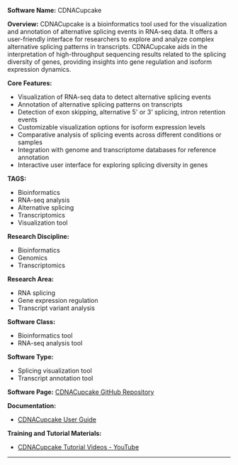 **Software Name:** CDNACupcake

**Overview:**
CDNACupcake is a bioinformatics tool used for the visualization and annotation of alternative splicing events in RNA-seq data. It offers a user-friendly interface for researchers to explore and analyze complex alternative splicing patterns in transcripts. CDNACupcake aids in the interpretation of high-throughput sequencing results related to the splicing diversity of genes, providing insights into gene regulation and isoform expression dynamics.

**Core Features:**
- Visualization of RNA-seq data to detect alternative splicing events
- Annotation of alternative splicing patterns on transcripts
- Detection of exon skipping, alternative 5' or 3' splicing, intron retention events
- Customizable visualization options for isoform expression levels
- Comparative analysis of splicing events across different conditions or samples
- Integration with genome and transcriptome databases for reference annotation
- Interactive user interface for exploring splicing diversity in genes

**TAGS:**
- Bioinformatics
- RNA-seq analysis
- Alternative splicing
- Transcriptomics
- Visualization tool

**Research Discipline:**
- Bioinformatics
- Genomics
- Transcriptomics

**Research Area:**
- RNA splicing
- Gene expression regulation
- Transcript variant analysis

**Software Class:**
- Bioinformatics tool
- RNA-seq analysis tool

**Software Type:**
- Splicing visualization tool
- Transcript annotation tool

**Software Page:**
[CDNACupcake GitHub Repository](https://github.com/Magdoll/cDNA_Cupcake)

**Documentation:**
- [CDNACupcake User Guide](https://cdnacupcake.readthedocs.io/en/latest/)

**Training and Tutorial Materials:**
- [CDNACupcake Tutorial Videos - YouTube](https://www.youtube.com/playlist?list=PLqMYUotalYqOrcx-GUV29OoXSRtItXKfa)
--------------------------------------
